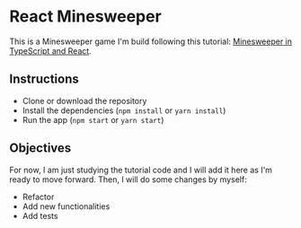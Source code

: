 # React Minesweeper

This is a Minesweeper game I'm build following this tutorial: [Minesweeper in TypeScript and React](https://medium.com/@tdelev/minesweeper-in-typescript-and-react-f5f8a5d57383).

## Instructions
- Clone or download the repository
- Install the dependencies (`npm install` or `yarn install`)
- Run the app (`npm start` or `yarn start`)

## Objectives

For now, I am just studying the tutorial code and I will add it here as I'm ready to move forward.
Then, I will do some changes by myself:
- Refactor
- Add new functionalities
- Add tests